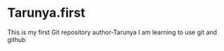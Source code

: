 # Tarunya.first
This is my first Git repository
author-Tarunya 
I am learning to use git and github


